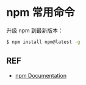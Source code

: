 # npm 常用命令

升级 npm 到最新版本：

```sh
$ npm install npm@latest -g
```

## REF

- [npm Documentation][docs]

[docs]: https://docs.npmjs.com/